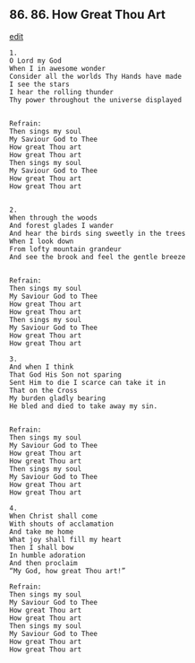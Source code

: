 
## 86.  86. How Great Thou Art
[edit](https://docs.google.com/document/d/1IFcugsdlNIQ%2Dqcu7nBpx0Av7tFtyKUg5/edit?mode=html)






    1.
    O Lord my God
    When I in awesome wonder
    Consider all the worlds Thy Hands have made
    I see the stars
    I hear the rolling thunder
    Thy power throughout the universe displayed


    Refrain:
    Then sings my soul
    My Saviour God to Thee
    How great Thou art
    How great Thou art
    Then sings my soul
    My Saviour God to Thee
    How great Thou art
    How great Thou art


    2.
    When through the woods
    And forest glades I wander
    And hear the birds sing sweetly in the trees
    When I look down
    From lofty mountain grandeur
    And see the brook and feel the gentle breeze


    Refrain:
    Then sings my soul
    My Saviour God to Thee
    How great Thou art
    How great Thou art
    Then sings my soul
    My Saviour God to Thee
    How great Thou art
    How great Thou art

    3.
    And when I think
    That God His Son not sparing
    Sent Him to die I scarce can take it in
    That on the Cross
    My burden gladly bearing
    He bled and died to take away my sin.


    Refrain:
    Then sings my soul
    My Saviour God to Thee
    How great Thou art
    How great Thou art
    Then sings my soul
    My Saviour God to Thee
    How great Thou art
    How great Thou art

    4.
    When Christ shall come
    With shouts of acclamation
    And take me home
    What joy shall fill my heart
    Then I shall bow
    In humble adoration
    And then proclaim
    “My God, how great Thou art!”

    Refrain:
    Then sings my soul
    My Saviour God to Thee
    How great Thou art
    How great Thou art
    Then sings my soul
    My Saviour God to Thee
    How great Thou art
    How great Thou art


